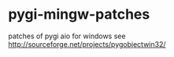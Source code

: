 pygi-mingw-patches
==================

patches of pygi aio for windows see http://sourceforge.net/projects/pygobjectwin32/
